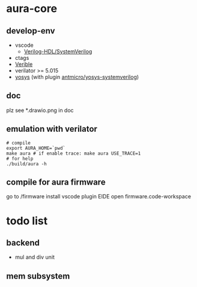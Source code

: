 # aura-core


## develop-env
- vscode
  - [Verilog-HDL/SystemVerilog](https://github.com/mshr-h/vscode-verilog-hdl-support)
- ctags
- [Verible](https://github.com/chipsalliance/verible)
- verilator >= 5.015
- [yosys](https://github.com/YosysHQ/yosys) (with plugin [antmicro/yosys-systemverilog](https://github.com/antmicro/yosys-systemverilog))

## doc
plz see *.drawio.png in doc


## emulation with verilator
```
# compile
export AURA_HOME=`pwd`
make aura # if enable trace: make aura USE_TRACE=1
# for help
./build/aura -h
```
## compile for aura firmware
go to /firmware
install vscode plugin EIDE
open firmware.code-workspace


# todo list

## backend
- mul and div unit

## mem subsystem
